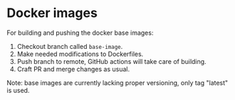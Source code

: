 # Docker images

For building and pushing the docker base images:

1. Checkout branch called `base-image`.
1. Make needed modifications to Dockerfiles.
1. Push branch to remote, GitHub actions will take care of building.
1. Craft PR and merge changes as usual.

Note: base images are currently lacking proper versioning, only tag "latest" is used.
